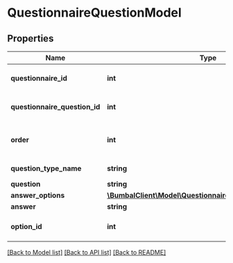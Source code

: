 # QuestionnaireQuestionModel

## Properties
Name | Type | Description | Notes
------------ | ------------- | ------------- | -------------
**questionnaire_id** | **int** | ID of the questionnaire id | [optional] 
**questionnaire_question_id** | **int** | ID of the questionnaire question id | [optional] 
**order** | **int** | order of the question inside the questionnaire | [optional] 
**question_type_name** | **string** | Question type name | [optional] 
**question** | **string** | Question | [optional] 
**answer_options** | [**\BumbalClient\Model\QuestionnaireQuestionOptionModel[]**](QuestionnaireQuestionOptionModel.md) |  | [optional] 
**answer** | **string** | Answer | [optional] 
**option_id** | **int** | Chosen option as answer | [optional] 

[[Back to Model list]](../README.md#documentation-for-models) [[Back to API list]](../README.md#documentation-for-api-endpoints) [[Back to README]](../README.md)


